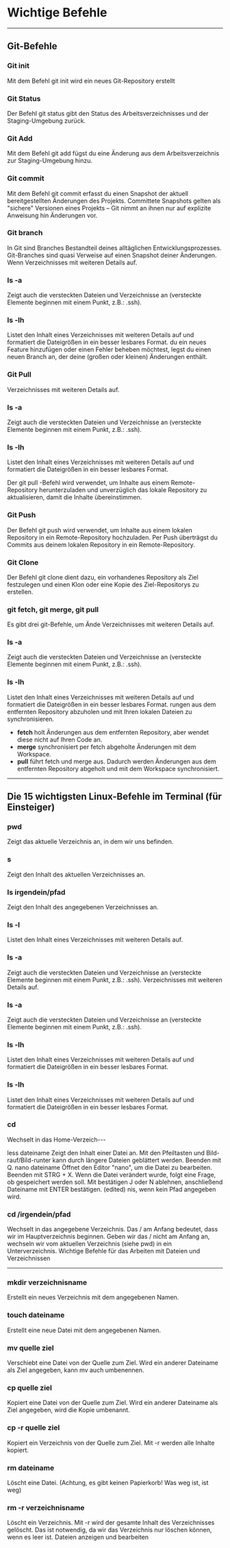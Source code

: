 # Wichtige Befehle

---

## Git-Befehle

### Git init

Mit dem Befehl git init wird ein neues Git-Repository erstellt

### Git Status

Der Befehl git status gibt den Status des Arbeitsverzeichnisses und der Staging-Umgebung zurück.

### Git Add

Mit dem Befehl git add fügst du eine Änderung aus dem Arbeitsverzeichnis zur Staging-Umgebung hinzu.

### Git commit

Mit dem Befehl git commit erfasst du einen Snapshot der aktuell bereitgestellten Änderungen des Projekts. Committete Snapshots gelten als "sichere" Versionen eines Projekts – Git nimmt an ihnen nur auf explizite Anweisung hin Änderungen vor.

### Git branch

In Git sind Branches Bestandteil deines alltäglichen Entwicklungsprozesses. Git-Branches sind quasi Verweise auf einen Snapshot deiner Änderungen. Wenn Verzeichnisses mit weiteren Details auf.

### ls -a

Zeigt auch die versteckten Dateien und Verzeichnisse an (versteckte Elemente beginnen mit einem Punkt, z.B.: .ssh).

### ls -lh

Listet den Inhalt eines Verzeichnisses mit weiteren Details auf und formatiert die Dateigrößen in ein besser lesbares Format.
du ein neues Feature hinzufügen oder einen Fehler beheben möchtest, legst du einen neuen Branch an, der deine (großen oder kleinen) Änderungen enthält.

### Git Pull

Verzeichnisses mit weiteren Details auf.

### ls -a

Zeigt auch die versteckten Dateien und Verzeichnisse an (versteckte Elemente beginnen mit einem Punkt, z.B.: .ssh).

### ls -lh

Listet den Inhalt eines Verzeichnisses mit weiteren Details auf und formatiert die Dateigrößen in ein besser lesbares Format.

Der git pull -Befehl wird verwendet, um Inhalte aus einem Remote-Repository herunterzuladen und unverzüglich das lokale Repository zu aktualisieren, damit die Inhalte übereinstimmen.

### Git Push

Der Befehl git push wird verwendet, um Inhalte aus einem lokalen Repository in ein Remote-Repository hochzuladen. Per Push überträgst du Commits aus deinem lokalen Repository in ein Remote-Repository.

### Git Clone

Der Befehl git clone dient dazu, ein vorhandenes Repository als Ziel festzulegen und einen Klon oder eine Kopie des Ziel-Repositorys zu erstellen.

### git fetch, git merge, git pull

Es gibt drei git-Befehle, um Ände Verzeichnisses mit weiteren Details auf.

### ls -a

Zeigt auch die versteckten Dateien und Verzeichnisse an (versteckte Elemente beginnen mit einem Punkt, z.B.: .ssh).

### ls -lh

Listet den Inhalt eines Verzeichnisses mit weiteren Details auf und formatiert die Dateigrößen in ein besser lesbares Format.
rungen aus dem entfernten Repository abzuholen und mit Ihren lokalen Dateien zu synchronisieren.

- **fetch** holt Änderungen aus dem entfernten Repository, aber wendet diese nicht auf Ihren Code an.
- **merge** synchronisiert per fetch abgeholte Änderungen mit dem Workspace.
- **pull** führt fetch und merge aus. Dadurch werden Änderungen aus dem entfernten Repository abgeholt und mit dem Workspace synchronisiert.

---

## Die 15 wichtigsten Linux-Befehle im Terminal (für Einsteiger)

### pwd

Zeigt das aktuelle Verzeichnis an, in dem wir uns befinden.

### s

Zeigt den Inhalt des aktuellen Verzeichnisses an.

### ls irgendein/pfad

Zeigt den Inhalt des angegebenen Verzeichnisses an.

### ls -l

Listet den Inhalt eines Verzeichnisses mit weiteren Details auf.

### ls -a

Zeigt auch die versteckten Dateien und Verzeichnisse an (versteckte Elemente beginnen mit einem Punkt, z.B.: .ssh).
Verzeichnisses mit weiteren Details auf.

### ls -a

Zeigt auch die versteckten Dateien und Verzeichnisse an (versteckte Elemente beginnen mit einem Punkt, z.B.: .ssh).

### ls -lh

Listet den Inhalt eines Verzeichnisses mit weiteren Details auf und formatiert die Dateigrößen in ein besser lesbares Format.

### ls -lh

Listet den Inhalt eines Verzeichnisses mit weiteren Details auf und formatiert die Dateigrößen in ein besser lesbares Format.

### cd

Wechselt in das Home-Verzeich---

less dateiname
Zeigt den Inhalt einer Datei an. Mit den Pfeiltasten und Bild-rauf/Bild-runter kann durch längere Dateien geblättert werden.
Beenden mit Q.
nano dateiname
Öffnet den Editor "nano", um die Datei zu bearbeiten.
Beenden mit STRG + X. Wenn die Datei verändert wurde, folgt eine Frage, ob gespeichert werden soll. Mit bestätigen J oder N ablehnen, anschließend Dateiname mit ENTER bestätigen. (edited)
nis, wenn kein Pfad angegeben wird.

### cd /irgendein/pfad

Wechselt in das angegebene Verzeichnis. Das / am Anfang bedeutet, dass wir im Hauptverzeichnis beginnen.
Geben wir das / nicht am Anfang an, wechseln wir vom aktuellen Verzeichnis (siehe pwd) in ein Unterverzeichnis.
Wichtige Befehle für das Arbeiten mit Dateien und Verzeichnissen

---

### mkdir verzeichnisname

Erstellt ein neues Verzeichnis mit dem angegebenen Namen.

### touch dateiname

Erstellt eine neue Datei mit dem angegebenen Namen.

### mv quelle ziel

Verschiebt eine Datei von der Quelle zum Ziel. Wird ein anderer Dateiname als Ziel angegeben, kann mv auch umbenennen.

### cp quelle ziel

Kopiert eine Datei von der Quelle zum Ziel. Wird ein anderer Dateiname als Ziel angegeben, wird die Kopie umbenannt.

### cp -r quelle ziel

Kopiert ein Verzeichnis von der Quelle zum Ziel. Mit -r werden alle Inhalte kopiert.

### rm dateiname

Löscht eine Datei. (Achtung, es gibt keinen Papierkorb! Was weg ist, ist weg)

### rm -r verzeichnisname

Löscht ein Verzeichnis. Mit -r wird der gesamte Inhalt des Verzeichnisses gelöscht. Das ist notwendig, da wir das Verzeichnis nur löschen können, wenn es leer ist.
Dateien anzeigen und bearbeiten

